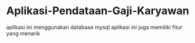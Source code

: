 # Aplikasi-Pendataan-Gaji-Karyawan

aplikasi ini menggunakan database mysql aplikasi ini juga memiliki fitur yang menarik
